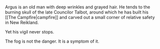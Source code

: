 Argus is an old man with deep wrinkles and grayed hair. He tends to the burning skull of the late Councilor Talbot, around which he has built his [[The Campfire|campfire]] and carved out a small corner of relative safety in New Reikland.

Yet his vigil never stops.

The fog is not the danger. It is a symptom of it.